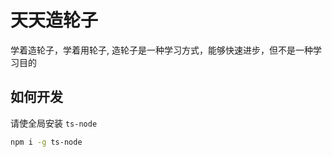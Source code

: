 # 天天造轮子

学着造轮子，学着用轮子, 造轮子是一种学习方式，能够快速进步，但不是一种学习目的

## 如何开发

请使全局安装 `ts-node`

```bash
npm i -g ts-node
```
